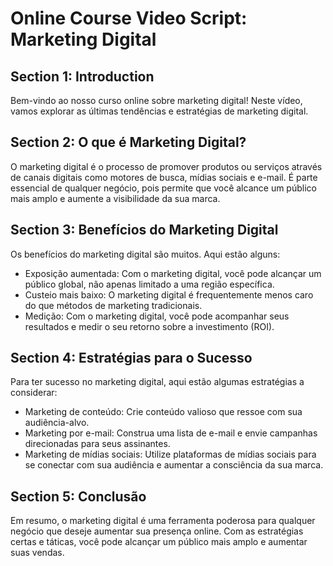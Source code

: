 # Online Course Video Script: Marketing Digital
## Section 1: Introduction
Bem-vindo ao nosso curso online sobre marketing digital! Neste vídeo, vamos explorar as últimas tendências e estratégias de marketing digital.

## Section 2: O que é Marketing Digital?
O marketing digital é o processo de promover produtos ou serviços através de canais digitais como motores de busca, mídias sociais e e-mail. É parte essencial de qualquer negócio, pois permite que você alcance um público mais amplo e aumente a visibilidade da sua marca.

## Section 3: Benefícios do Marketing Digital
Os benefícios do marketing digital são muitos. Aqui estão alguns:

* Exposição aumentada: Com o marketing digital, você pode alcançar um público global, não apenas limitado a uma região específica.
* Custeio mais baixo: O marketing digital é frequentemente menos caro do que métodos de marketing tradicionais.
* Medição: Com o marketing digital, você pode acompanhar seus resultados e medir o seu retorno sobre a investimento (ROI).

## Section 4: Estratégias para o Sucesso
Para ter sucesso no marketing digital, aqui estão algumas estratégias a considerar:

* Marketing de conteúdo: Crie conteúdo valioso que ressoe com sua audiência-alvo.
* Marketing por e-mail: Construa uma lista de e-mail e envie campanhas direcionadas para seus assinantes.
* Marketing de mídias sociais: Utilize plataformas de mídias sociais para se conectar com sua audiência e aumentar a consciência da sua marca.

## Section 5: Conclusão
Em resumo, o marketing digital é uma ferramenta poderosa para qualquer negócio que deseje aumentar sua presença online. Com as estratégias certas e táticas, você pode alcançar um público mais amplo e aumentar suas vendas.
